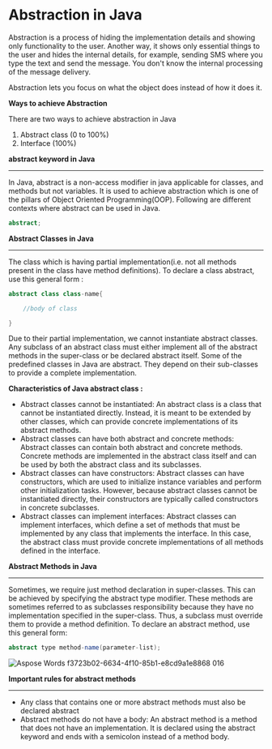 # Abstraction in Java

Abstraction is a process of hiding the implementation details and showing only functionality to the user. Another way, it shows only essential things to the user and hides the internal details, for example, sending SMS where you type the text and send the message. You don't know the internal processing of the message delivery.

Abstraction lets you focus on what the object does instead of how it does it.

**Ways to achieve Abstraction**

There are two ways to achieve abstraction in Java

1. Abstract class (0 to 100%)
1. Interface (100%)



**abstract keyword in Java**

---
In Java, abstract is a non-access modifier in java applicable for classes, and methods but not variables. It is used to achieve abstraction which is one of the pillars of Object Oriented Programming(OOP). Following are different contexts where abstract can be used in Java.
~~~java
abstract;
~~~

**Abstract Classes in Java**

---
The class which is having partial implementation(i.e. not all methods present in the class have method definitions). To declare a class abstract, use this general form :  
~~~java
abstract class class-name{

    //body of class

}
~~~

Due to their partial implementation, we cannot instantiate abstract classes. Any subclass of an abstract class must either implement all of the abstract methods in the super-class or be declared abstract itself. Some of the predefined classes in Java are abstract. They depend on their sub-classes to provide a complete implementation. 

**Characteristics of Java abstract class :**

- Abstract classes cannot be instantiated: An abstract class is a class that cannot be instantiated directly. Instead, it is meant to be extended by other classes, which can provide concrete implementations of its abstract methods.
- Abstract classes can have both abstract and concrete methods: Abstract classes can contain both abstract and concrete methods. Concrete methods are implemented in the abstract class itself and can be used by both the abstract class and its subclasses.
- Abstract classes can have constructors: Abstract classes can have constructors, which are used to initialize instance variables and perform other initialization tasks. However, because abstract classes cannot be instantiated directly, their constructors are typically called constructors in concrete subclasses.
- Abstract classes can implement interfaces: Abstract classes can implement interfaces, which define a set of methods that must be implemented by any class that implements the interface. In this case, the abstract class must provide concrete implementations of all methods defined in the interface.

**Abstract Methods in Java**

---

Sometimes, we require just method declaration in super-classes. This can be achieved by specifying the abstract type modifier. These methods are sometimes referred to as subclasses responsibility because they have no implementation specified in the super-class. Thus, a subclass must override them to provide a method definition. To declare an abstract method, use this general form:
~~~java
abstract type method-name(parameter-list);
~~~
![Aspose Words f3723b02-6634-4f10-85b1-e8cd9a1e8868 016](https://github.com/rhushikesh2000/JAVA_TUTORIAL_/assets/124034778/139f23b6-2e73-4f13-8b1f-f0addb669053)


**Important rules for abstract methods**

---

- Any class that contains one or more abstract methods must also be declared abstract
- Abstract methods do not have a body: An abstract method is a method that does not have an implementation. It is declared using the abstract keyword and ends with a semicolon instead of a method body.